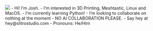 <img src="https://img.shields.io/badge/Godot-478CBF?style=for-the-badge&logo=GodotEngine&logoColor=white"/>
- Hi! I’m Josh.
- I’m interested in 3D Printing, Meshtastic, Linux and MacOS.
- I’m currently learning Python!
- I’m looking to collaborate on nothing at the moment - NO AI COLLABORATION PLEASE.
- Say hey at hey@slitrostudio.com
- Pronouns: He/Him



